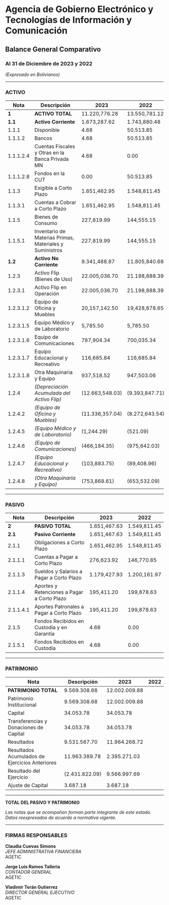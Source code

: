 # Agencia de Gobierno Electrónico y Tecnologías de Información y Comunicación  
## Balance General Comparativo  
### Al 31 de Diciembre de 2023 y 2022  
*(Expresado en Bolivianos)*  

---

### **ACTIVO**  

| Nota | Descripción                          | 2023            | 2022            |
|------|--------------------------------------|-----------------|-----------------|
| **1**    | **ACTIVO TOTAL**                     | 11.220,776.28   | 13.550,781.12   |
| **1.1**  | **Activo Corriente**                 | 1.673,287.62    | 1.743,880.48    |
| 1.1.1   | Disponible                           | 4.68            | 50.513.85       |
| 1.1.1.2 | Bancos                               | 4.68            | 50.513.85       |
| 1.1.1.2.4 | Cuentas Fiscales y Otras en la Banca Privada MN | 4.68       | 0.00            |
| 1.1.1.2.8 | Fondos en la CUT                     | 0.00            | 50.513.85       |
| 1.1.3   | Exigible a Corto Plazo               | 1.651,462.95    | 1.548,811.45    |
| 1.1.3.1 | Cuentas a Cobrar a Corto Plazo       | 1.651,462.95    | 1.548,811.45    |
| 1.1.5   | Bienes de Consumo                    | 227,819.99      | 144,555.15      |
| 1.1.5.1 | Inventario de Materias Primas, Materiales y Suministros | 227,819.99 | 144,555.15 |
| **1.2**  | **Activo No Corriente**              | 9.341,488.87    | 11.805,840.68   |
| 1.2.3   | Activo Flip (Bienes de Uso)          | 22.005,036.70   | 21.198,888.39   |
| 1.2.3.1 | Activo Flip en Operación             | 22.005,036.70   | 21.198,888.39   |
| 1.2.3.1.2 | Equipo de Oficina y Muebles         | 20,157,142.50   | 19,428,878.65   |
| 1.2.3.1.5 | Equipo Médico y de Laboratorio      | 5,785.50        | 5,785.50        |
| 1.2.3.1.6 | Equipo de Comunicaciones            | 787,904.34      | 700,035.34      |
| 1.2.3.1.7 | Equipo Educacional y Recreativo     | 116,685.84      | 116,685.84      |
| 1.2.3.1.8 | Otra Maquinaria y Equipo            | 937,518.52      | 947,503.06      |
| 1.2.4   | *(Depreciación Acumulada del Activo Flip)* | (12.663,548.03) | (9.393,847.71) |
| 1.2.4.2 | *(Equipo de Oficina y Muebles)*     | (11.336,357.04) | (8.272,643.54)  |
| 1.2.4.5 | *(Equipo Médico y de Laboratorio)*  | (1,244.29)      | (521.09)        |
| 1.2.4.6 | *(Equipo de Comunicaciones)*        | (466,184.35)    | (975,642.03)    |
| 1.2.4.7 | *(Equipo Educacional y Recreativo)* | (103,883.75)    | (89,408.96)     |
| 1.2.4.8 | *(Otra Maquinaria y Equipo)*        | (753,868.61)    | (653,532.09)    |

---

### **PASIVO**  

| Nota | Descripción                          | 2023            | 2022            |
|------|--------------------------------------|-----------------|-----------------|
| **2**    | **PASIVO TOTAL**                     | 1.651,467.63    | 1.549,811.45    |
| **2.1**  | **Pasivo Corriente**                 | 1.651,467.63    | 1.549,811.45    |
| 2.1.1   | Obligaciones a Corto Plazo           | 1.651,462.95    | 1.548,811.45    |
| 2.1.1.1 | Cuentas a Pagar a Corto Plazo        | 276,623.92      | 146,770.85      |
| 2.1.1.3 | Sueldos y Salarios a Pagar a Corto Plazo | 1.179,427.93 | 1.200,161.97    |
| 2.1.1.4 | Aportes y Retenciones a Pagar a Corto Plazo | 195,411.20 | 199,878.63      |
| 2.1.1.4.1 | Aportes Patronales a Pagar a Corto Plazo | 195,411.20 | 199,878.63      |
| 2.1.5   | Fondos Recibidos en Custodia y en Garantía | 4.68       | 0.00            |
| 2.1.5.1 | Fondos Recibidos en Custodia         | 4.68            | 0.00            |

---

### **PATRIMONIO**  

| Nota | Descripción                          | 2023            | 2022            |
|------|--------------------------------------|-----------------|-----------------|
| **PATRIMONIO TOTAL**                | 9.569.308.68    | 12.002.009.88   |
| Patrimonio Institucional            | 9.569.308.68    | 12.002.009.88   |
| Capital                             | 34.053.78       | 34.053.78       |
| Transferencias y Donaciones de Capital | 34.053.78    | 34.053.78       |
| Resultados                          | 9.531.567.70    | 11.964.268.72   |
| Resultados Acumulados de Ejercicios Anteriores | 11.963.389.78 | 2.395.271.03    |
| Resultado del Ejercicio             | (2.431.822.09)  | 9.566.997.69    |
| Ajuste de Capital                   | 3.687.18        | 3.687.18        |

---

**TOTAL DEL PASIVO Y PATRIMONIO**  

*Las notas que se acompañan forman parte integrante de este estado.*  
*Datos reexpresados de acuerdo a normativa vigente.*  

---

### **FIRMAS RESPONSABLES**  

**Claudia Cuevas Simons**  
*JEFE ADMINISTRATIVA FINANCIERA*  
AGETIC  

**Jorge Luis Ramos Tallería**  
*CONTADOR GENERAL*  
AGETIC  

**Vladimir Terán Gutierrez**  
*DIRECTOR GENERAL EJECUTIVO*  
AGETIC